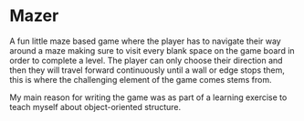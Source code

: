 # Mazer

A fun little maze based game where the player has to navigate their way around a maze making sure to visit every blank space on the game board in order to complete a level. The player can only choose their direction and then they will travel forward continuously until a wall or edge stops them, this is where the challenging element of the game comes stems from. 

My main reason for writing the game was as part of a learning exercise to teach myself about object-oriented structure.
